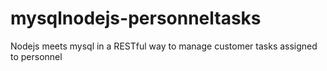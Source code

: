 # mysqlnodejs-personneltasks
Nodejs meets mysql in a RESTful way to manage customer tasks assigned to personnel
